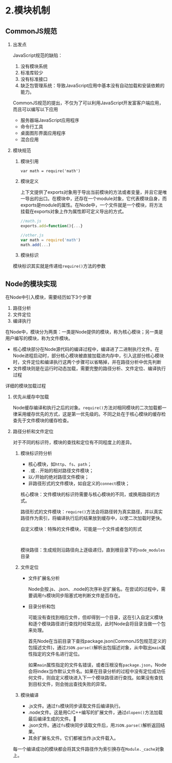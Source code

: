 # 2.模块机制

## CommonJS规范

1. 出发点

   JavaScript规范的缺陷：

   1. 没有模块系统
   2. 标准库较少
   3. 没有标准接口
   4. 缺乏包管理系统：导致JavaScript应用中基本没有自动加载和安装依赖的能力。

   CommonJS规范的提出，不仅为了可以利用JavaScript开发富客户端应用，而且可以编写以下应用

   - 服务器端JavaScript应用程序
   - 命令行工具
   - 桌面图形界面应用程序
   - 混合应用

2. 模块规范

   1. 模块引用

      `var math = require('math')`

   2. 模块定义

      上下文提供了exports对象用于导出当前模块的方法或者变量，并且它是唯一导出的出口。在模块中，还存在一个module对象，它代表模块自身，而exports是module的属性。在Node中，一个文件就是一个模块，将方法挂载在exports对象上作为属性即可定义导出的方式。

      ```javascript
      //math.js
      exports.add=function(){...}

      //other.js
      var math = require('math')
      math.add(...)
      ```

   3.  模块标识

      模块标识其实就是传递给`require()`方法的参数

## Node的模块实现

在Node中引入模块，需要经历如下3个步骤

1. 路径分析
2. 文件定位
3. 编译执行

在Node中，模块分为两类：一类是Node提供的模块，称为核心模块；另一类是用户编写的模块，称为文件模块。

- 核心模块部分在Node源代码的编译过程中，编译进了二进制执行文件。在Node进程启动时，部分核心模块被直接加载进内存中，引入这部分核心模块时，文件定位和编译执行这两个步骤可以省略掉，并在路径分析中优先判断
- 文件模块则是在运行时动态加载，需要完整的路径分析、文件定位、编译执行过程

详细的模块加载过程

1. 优先从缓存中加载

   Node缓存编译和执行之后的对象。`require()`方法对相同模块的二次加载都一律采用缓存优先的方式，这是第一优先级的。不同之处在于核心模块的缓存检查先于文件模块的缓存检查。

2. 路径分析和文件定位

   对于不同的标识符，模块的查找和定位有不同程度上的差异。

   1. 模块标识符分析

      - 核心模块，如`http`、`fs`、`path`；
      - `.`或`..`开始的相对路径文件模块；
      - 以`/`开始的绝对路径文件模块；
      - 非路径形式的文件模块，如自定义的`connect`模块；

      核心模块：文件模块的标识符需要与核心模块的不同，或换用路径的方式。

      路径形式的文件模块：`require()`方法会将路径转为真实路径，并以真实路径作为索引，将编译执行后的结果放到缓存中，以使二次加载时更快。

      自定义模块：特殊的文件模块，可能是一个文件或者包的形式

      ​

      模块路径：生成规则沿路径向上逐级递归，直到根目录下的`node_modules`目录

   2. 文件定位

      - 文件扩展名分析

        Node会按.js、.json、.node的次序补足扩展名。在尝试的过程中，需要调用`fs`模块同步阻塞式地判断文件是否存在。

      - 目录分析和包

        可能没有查找到相应文件，但却得到一个目录，这在引入自定义模块和逐个模块路径进行查找时经常出现，此时Node会将目录当做一个包来处理。

        首先Node在当前目录下查找package.json(CommonJS包规范定义的包描述文件)，通过`JSON.parse()`解析出包描述对象，从中取出`main`属性指定的文件名进行定位。

        如果`main`属性指定的文件名错误，或者压根没有`package.json`，Node会将index当作默认文件名。如果在目录分析的过程中没有定位成功任何文件，则自定义模块进入下一个模块路径进行查找。如果没有查找到目标文件，则会抛出查找失败的异常。

   3. 模块编译

      - .js文件。通过`fs`模块同步读取文件后编译执行。
      - .node文件。这是用C/C++编写的扩展文件，通过`dlopen()`方法加载最后编译生成的文件。
      - .json文件。通过`fs`模块同步读取文件后，用`JSON.parse()`解析返回结果。
      - 其余扩展名文件。它们都被当作.js文件载入。

   ​	每一个编译成功的模块都会将其文件路径作为索引换存在`Module._cache`对象上。